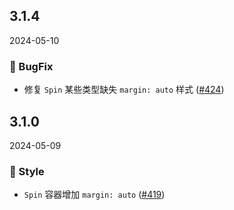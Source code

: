 ## 3.1.4
2024-05-10

### 🐞 BugFix

- 修复 `Spin` 某些类型缺失 `margin: auto` 样式 ([#424](https://github.com/sheinsight/shineout-next/pull/424))

## 3.1.0
2024-05-09

### 💅 Style

- `Spin` 容器增加 `margin: auto` ([#419](https://github.com/sheinsight/shineout-next/pull/419))





